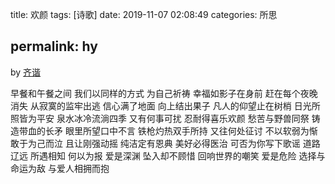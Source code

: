 title: 欢颜
tags: [诗歌]
date: 2019-11-07 02:08:49
categories: 所思

permalink: hy
---
by [齐谐](http://caute.net/about/)

早餐和午餐之间
我们以同样的方式
为自己祈祷
幸福如影子在身前
赶在每个夜晚消失
从寂寞的监牢出逃
信心满了地面
向上结出果子
凡人的仰望止在树梢
日光所照皆为平安
泉水冰冷流淌四季
又有何事可扰
忍耐得喜乐欢颜
愁苦与野兽同祭
铸造带血的长矛
眼里所望口中不言
铁枪灼热双手所持
又往何处征讨
不以软弱为惭
敢于为己而泣
且让刚强动摇
纯洁定有恩典
美好必得医治
可否为你写下歌谣
道路辽远
所遇相知
何以为报
爱是深渊
坠入却不顾惜
回响世界的嘲笑
爱是危险
选择与命运为敌
与爱人相拥而抱